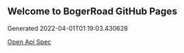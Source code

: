 ## Welcome to BogerRoad GitHub Pages

Generated 2022-04-01T01:19:03.430628

[Open Api Spec](./openapi.yaml)
